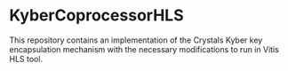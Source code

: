 # KyberCoprocessorHLS

This repository contains an implementation of the Crystals Kyber key encapsulation mechanism with the necessary modifications to run in Vitis HLS tool. 
